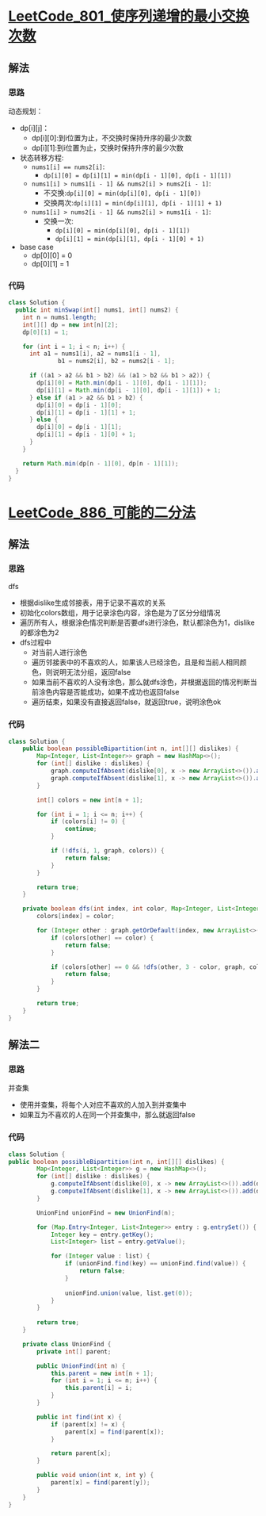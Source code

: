# [LeetCode_801_使序列递增的最小交换次数](https://leetcode.cn/problems/minimum-swaps-to-make-sequences-increasing/)
## 解法
### 思路
动态规划：
- dp[i][j]：
  - dp[i][0]:到i位置为止，不交换时保持升序的最少次数
  - dp[i][1]:到i位置为止，交换时保持升序的最少次数
- 状态转移方程:
  - `nums1[i] == nums2[i]`:
    - `dp[i][0] = dp[i][1] = min(dp[i - 1][0], dp[i - 1][1])`
  - `nums1[i] > nums1[i - 1] && nums2[i] > nums2[i - 1]`:
    - 不交换:`dp[i][0] = min(dp[i][0], dp[i - 1][0])`
    - 交换两次:`dp[i][1] = min(dp[i][1], dp[i - 1][1] + 1)`
  - `nums1[i] > nums2[i - 1] && nums2[i] > nums1[i - 1]`:
    - 交换一次:
      - `dp[i][0] = min(dp[i][0], dp[i - 1][1])`
      - `dp[i][1] = min(dp[i][1], dp[i - 1][0] + 1)`
- base case
  - dp[0][0] = 0
  - dp[0][1] = 1
### 代码
```java
class Solution {
  public int minSwap(int[] nums1, int[] nums2) {
    int n = nums1.length;
    int[][] dp = new int[n][2];
    dp[0][1] = 1;

    for (int i = 1; i < n; i++) {
      int a1 = nums1[i], a2 = nums1[i - 1],
              b1 = nums2[i], b2 = nums2[i - 1];

      if ((a1 > a2 && b1 > b2) && (a1 > b2 && b1 > a2)) {
        dp[i][0] = Math.min(dp[i - 1][0], dp[i - 1][1]);
        dp[i][1] = Math.min(dp[i - 1][0], dp[i - 1][1]) + 1;
      } else if (a1 > a2 && b1 > b2) {
        dp[i][0] = dp[i - 1][0];
        dp[i][1] = dp[i - 1][1] + 1;
      } else {
        dp[i][0] = dp[i - 1][1];
        dp[i][1] = dp[i - 1][0] + 1;
      }
    }

    return Math.min(dp[n - 1][0], dp[n - 1][1]);
  }
}
```
# [LeetCode_886_可能的二分法](https://leetcode.cn/problems/possible-bipartition/)
## 解法
### 思路
dfs
- 根据dislike生成邻接表，用于记录不喜欢的关系
- 初始化colors数组，用于记录涂色内容，涂色是为了区分分组情况
- 遍历所有人，根据涂色情况判断是否要dfs进行涂色，默认都涂色为1，dislike的都涂色为2
- dfs过程中
  - 对当前人进行涂色
  - 遍历邻接表中的不喜欢的人，如果该人已经涂色，且是和当前人相同颜色，则说明无法分组，返回false
  - 如果当前不喜欢的人没有涂色，那么就dfs涂色，并根据返回的情况判断当前涂色内容是否能成功，如果不成功也返回false
  - 遍历结束，如果没有直接返回false，就返回true，说明涂色ok
### 代码
```java
class Solution {
    public boolean possibleBipartition(int n, int[][] dislikes) {
        Map<Integer, List<Integer>> graph = new HashMap<>();
        for (int[] dislike : dislikes) {
            graph.computeIfAbsent(dislike[0], x -> new ArrayList<>()).add(dislike[1]);
            graph.computeIfAbsent(dislike[1], x -> new ArrayList<>()).add(dislike[0]);
        }

        int[] colors = new int[n + 1];

        for (int i = 1; i <= n; i++) {
            if (colors[i] != 0) {
                continue;
            }

            if (!dfs(i, 1, graph, colors)) {
                return false;
            }
        }

        return true;
    }

    private boolean dfs(int index, int color, Map<Integer, List<Integer>> graph, int[] colors) {
        colors[index] = color;

        for (Integer other : graph.getOrDefault(index, new ArrayList<>())) {
            if (colors[other] == color) {
                return false;
            }

            if (colors[other] == 0 && !dfs(other, 3 - color, graph, colors)) {
                return false;
            }
        }

        return true;
    }
}
```
## 解法二
### 思路
并查集
- 使用并查集，将每个人对应不喜欢的人加入到并查集中
- 如果互为不喜欢的人在同一个并查集中，那么就返回false
### 代码
```java
class Solution {
public boolean possibleBipartition(int n, int[][] dislikes) {
        Map<Integer, List<Integer>> g = new HashMap<>();
        for (int[] dislike : dislikes) {
            g.computeIfAbsent(dislike[0], x -> new ArrayList<>()).add(dislike[1]);
            g.computeIfAbsent(dislike[1], x -> new ArrayList<>()).add(dislike[0]);
        }

        UnionFind unionFind = new UnionFind(n);

        for (Map.Entry<Integer, List<Integer>> entry : g.entrySet()) {
            Integer key = entry.getKey();
            List<Integer> list = entry.getValue();

            for (Integer value : list) {
                if (unionFind.find(key) == unionFind.find(value)) {
                    return false;
                }
                
                unionFind.union(value, list.get(0));
            }
        }
        
        return true;
    }

    private class UnionFind {
        private int[] parent;

        public UnionFind(int n) {
            this.parent = new int[n + 1];
            for (int i = 1; i <= n; i++) {
                this.parent[i] = i;
            }
        }

        public int find(int x) {
            if (parent[x] != x) {
                parent[x] = find(parent[x]);
            }

            return parent[x];
        }

        public void union(int x, int y) {
            parent[x] = find(parent[y]);
        }
    }
}
```